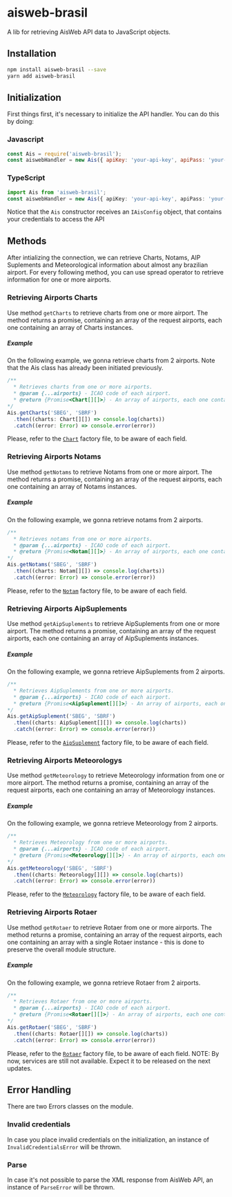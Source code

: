 # aisweb-brasil
A lib for retrieving AisWeb API data to JavaScript objects.

## Installation 
```sh
npm install aisweb-brasil --save
yarn add aisweb-brasil
```

## Initialization
First things first, it's necessary to initialize the API handler. You can do this by doing:

### Javascript
```javascript
const Ais = require('aisweb-brasil');
const aiswebHandler = new Ais({ apiKey: 'your-api-key', apiPass: 'your-api-pass' });
```

### TypeScript
```typescript
import Ais from 'aisweb-brasil';
const aiswebHandler = new Ais({ apiKey: 'your-api-key', apiPass: 'your-api-pass' });
```

Notice that the `Ais` constructor receives an `IAisConfig` object, that contains your credentials to access the API

## Methods
After intializing the connection, we can retrieve Charts, Notams, AIP Suplements and Meteorological information about almost any brazilian airport. For every following method, you can use spread operator to retrieve information for one or more airports.

### Retrieving Airports Charts
Use method `getCharts` to retrieve charts from one or more airport. The method returns a promise, containing an array of the request airports, each one containing an array of Charts instances.

##### Example
On the following example, we gonna retrieve charts from 2 airports. Note that the Ais class has already been initiated previously.
```typescript
/**
  * Retrieves charts from one or more airports.
  * @param {...airports} - ICAO code of each airport.
  * @return {Promise<Chart[][]>} - An array of airports, each one containing an array of Charts.
*/
Ais.getCharts('SBEG', 'SBRF')
  .then((charts: Chart[][]) => console.log(charts))
  .catch((error: Error) => console.error(error))
```
Please, refer to the [`Chart`](https://github.com/jpedroh/aisweb-brasil/blob/master/src/factories/chart.ts) factory file, to be aware of each field.

### Retrieving Airports Notams
Use method `getNotams` to retrieve Notams from one or more airport. The method returns a promise, containing an array of the request airports, each one containing an array of Notams instances.

##### Example
On the following example, we gonna retrieve notams from 2 airports.
```typescript
/**
  * Retrieves notams from one or more airports.
  * @param {...airports} - ICAO code of each airport.
  * @return {Promise<Notam[][]>} - An array of airports, each one containing an array of Notams.
*/
Ais.getNotams('SBEG', 'SBRF')
  .then((charts: Notam[][]) => console.log(charts))
  .catch((error: Error) => console.error(error))
```
Please, refer to the [`Notam`](https://github.com/jpedroh/aisweb-brasil/blob/master/src/factories/notam.ts) factory file, to be aware of each field.

### Retrieving Airports AipSuplements
Use method `getAipSuplements` to retrieve AipSuplements from one or more airport. The method returns a promise, containing an array of the request airports, each one containing an array of AipSuplements instances.

##### Example
On the following example, we gonna retrieve AipSuplements from 2 airports.
```typescript
/**
  * Retrieves AipSuplements from one or more airports.
  * @param {...airports} - ICAO code of each airport.
  * @return {Promise<AipSuplement[][]>} - An array of airports, each one containing an array of AipSuplements.
*/
Ais.getAipSuplement('SBEG', 'SBRF')
  .then((charts: AipSuplement[][]) => console.log(charts))
  .catch((error: Error) => console.error(error))
```
Please, refer to the [`AipSuplement`](https://github.com/jpedroh/aisweb-brasil/blob/master/src/factories/aipSuplement.ts) factory file, to be aware of each field.

### Retrieving Airports Meteorologys
Use method `getMeteorology` to retrieve Meteorology information from one or more airport. The method returns a promise, containing an array of the request airports, each one containing an array of Meteorology instances.

##### Example
On the following example, we gonna retrieve Meteorology from 2 airports.
```typescript
/**
  * Retrieves Meteorology from one or more airports.
  * @param {...airports} - ICAO code of each airport.
  * @return {Promise<Meteorology[][]>} - An array of airports, each one containing an array of Meteorology.
*/
Ais.getMeteorology('SBEG', 'SBRF')
  .then((charts: Meteorology[][]) => console.log(charts))
  .catch((error: Error) => console.error(error))
```
Please, refer to the [`Meteorology`](https://github.com/jpedroh/aisweb-brasil/blob/master/src/factories/meteorology.ts) factory file, to be aware of each field.

### Retrieving Airports Rotaer
Use method `getRotaer` to retrieve Rotaer from one or more airports. The method returns a promise, containing an array of the request airports, each one containing an array with a single Rotaer instance - this is done to preserve the overall module structure.

##### Example
On the following example, we gonna retrieve Rotaer from 2 airports.
```typescript
/**
  * Retrieves Rotaer from one or more airports.
  * @param {...airports} - ICAO code of each airport.
  * @return {Promise<Rotaer[][]>} - An array of airports, each one containing an array of Rotaer.
*/
Ais.getRotaer('SBEG', 'SBRF')
  .then((charts: Rotaer[][]) => console.log(charts))
  .catch((error: Error) => console.error(error))
```
Please, refer to the [`Rotaer`](https://github.com/jpedroh/aisweb-brasil/blob/master/src/factories/rotaer.ts) factory file, to be aware of each field.
NOTE: By now, services are still not available. Expect it to be released on the next updates.

## Error Handling
There are two Errors classes on the module. 

### Invalid credentials
In case you place invalid credentials on the initialization, an instance of `InvalidCredentialsError` will be thrown.

### Parse
In case it's not possible to parse the XML response from AisWeb API, an instance of `ParseError` will be thrown.